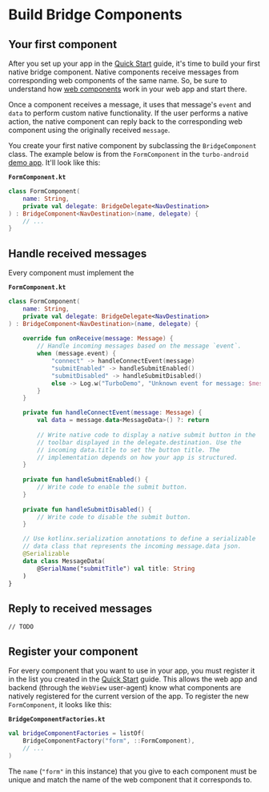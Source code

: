 # Build Bridge Components

## Your first component

After you set up your app in the [Quick Start](QUICK-START.md) guide, it's time to build your first native bridge component. Native components receive messages from corresponding web components of the same name. So, be sure to understand how [web components](https://strada.hotwired.dev/handbook/web) work in your web app and start there.

Once a component receives a message, it uses that message's `event` and `data` to perform custom native functionality. If the user performs a native action, the native component can reply back to the corresponding web component using the originally received `message`.  

You create your first native component by subclassing the `BridgeComponent` class. The example below is from the `FormComponent` in the `turbo-android` [demo app](https://github.com/hotwired/turbo-android/tree/main/demo).  It'll look like this:

**`FormComponent.kt`**
```kotlin
class FormComponent(
    name: String,
    private val delegate: BridgeDelegate<NavDestination>
) : BridgeComponent<NavDestination>(name, delegate) {
    // ...
}
```

## Handle received messages

Every component must implement the 

**`FormComponent.kt`**
```kotlin
class FormComponent(
    name: String,
    private val delegate: BridgeDelegate<NavDestination>
) : BridgeComponent<NavDestination>(name, delegate) {
    
    override fun onReceive(message: Message) {
        // Handle incoming messages based on the message `event`.
        when (message.event) {
            "connect" -> handleConnectEvent(message)
            "submitEnabled" -> handleSubmitEnabled()
            "submitDisabled" -> handleSubmitDisabled()
            else -> Log.w("TurboDemo", "Unknown event for message: $message")
        }
    }

    private fun handleConnectEvent(message: Message) {
        val data = message.data<MessageData>() ?: return
        
        // Write native code to display a native submit button in the 
        // toolbar displayed in the delegate.destination. Use the 
        // incoming data.title to set the button title. The 
        // implementation depends on how your app is structured.
    }
    
    private fun handleSubmitEnabled() {
        // Write code to enable the submit button.
    }
    
    private fun handleSubmitDisabled() {
        // Write code to disable the submit button.
    }

    // Use kotlinx.serialization annotations to define a serializable
    // data class that represents the incoming message.data json.
    @Serializable
    data class MessageData(
        @SerialName("submitTitle") val title: String
    )
}
```

## Reply to received messages

`// TODO`

## Register your component

For every component that you want to use in your app, you must register it in the list you created in the [Quick Start](QUICK-START.md) guide. This allows the web app and backend (through the `WebView` user-agent) know what components are natively registered for the current version of the app. To register the new `FormComponent`, it looks like this:

**`BridgeComponentFactories.kt`**
```kotlin
val bridgeComponentFactories = listOf(
    BridgeComponentFactory("form", ::FormComponent),
    // ...
)
```

The `name` (`"form"` in this instance) that you give to each component must be unique and match the name of the web component that it corresponds to.
